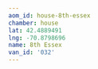 ```yaml
---
aom_id: house-8th-essex
chamber: house
lat: 42.4889491
lng: -70.8798696
name: 8th Essex
van_id: '032'
---
```

